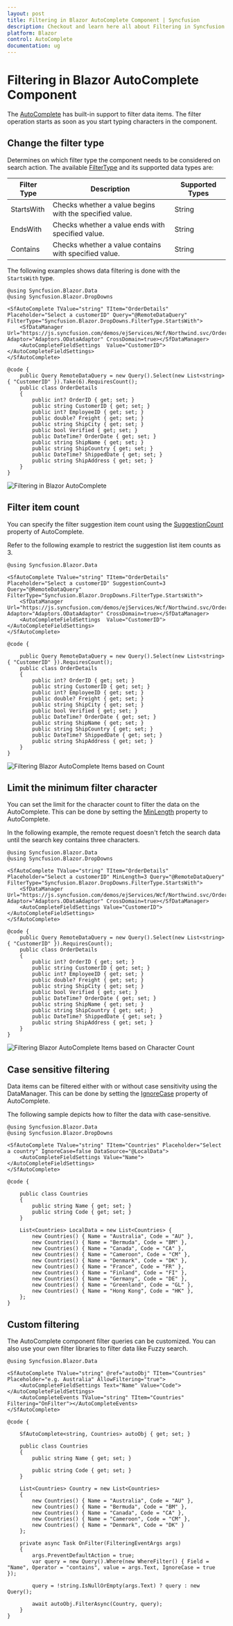 ```yaml
---
layout: post
title: Filtering in Blazor AutoComplete Component | Syncfusion
description: Checkout and learn here all about Filtering in Syncfusion Blazor AutoComplete component and much more.
platform: Blazor
control: AutoComplete
documentation: ug
---
```


# Filtering in Blazor AutoComplete Component

The [AutoComplete](https://help.syncfusion.com/cr/blazor/Syncfusion.Blazor.DropDowns.SfAutoComplete-2.html) has built-in support to filter data items. The filter operation starts as soon as you start typing characters in the component.

## Change the filter type

Determines on which filter type the component needs to be considered on search action. The available [FilterType](https://help.syncfusion.com/cr/blazor/Syncfusion.Blazor.DropDowns.SfDropDownBase-1.html#Syncfusion_Blazor_DropDowns_SfDropDownBase_1_FilterType) and its supported data types are:

| **Filter Type** | **Description**                                         | **Supported Types** |
| --------------- | ------------------------------------------------------- | ------------------- |
| StartsWith      | Checks whether a value begins with the specified value. | String              |
| EndsWith        | Checks whether a value ends with specified value.       | String              |
| Contains        | Checks whether a value contains with specified value.   | String              |

The following examples shows data filtering is done with the `StartsWith` type.

```cshtml
@using Syncfusion.Blazor.Data
@using Syncfusion.Blazor.DropDowns

<SfAutoComplete TValue="string" TItem="OrderDetails"  Placeholder="Select a customerID" Query="@RemoteDataQuery" FilterType="Syncfusion.Blazor.DropDowns.FilterType.StartsWith">
    <SfDataManager Url="https://js.syncfusion.com/demos/ejServices/Wcf/Northwind.svc/Orders" Adaptor="Adaptors.ODataAdaptor" CrossDomain=true></SfDataManager>
    <AutoCompleteFieldSettings  Value="CustomerID"></AutoCompleteFieldSettings>
</SfAutoComplete>

@code {
    public Query RemoteDataQuery = new Query().Select(new List<string> { "CustomerID" }).Take(6).RequiresCount();
    public class OrderDetails
    {
        public int? OrderID { get; set; }
        public string CustomerID { get; set; }
        public int? EmployeeID { get; set; }
        public double? Freight { get; set; }
        public string ShipCity { get; set; }
        public bool Verified { get; set; }
        public DateTime? OrderDate { get; set; }
        public string ShipName { get; set; }
        public string ShipCountry { get; set; }
        public DateTime? ShippedDate { get; set; }
        public string ShipAddress { get; set; }
    }
}
```


![Filtering in Blazor AutoComplete](./images/blazor-autocomplete-filter.png)

## Filter item count

You can specify the filter suggestion item count using the [SuggestionCount](https://help.syncfusion.com/cr/blazor/Syncfusion.Blazor.DropDowns.SfAutoComplete-2.html#Syncfusion_Blazor_DropDowns_SfAutoComplete_2_SuggestionCount) property of AutoComplete.

Refer to the following example to restrict the suggestion list item counts as 3.

```cshtml
@using Syncfusion.Blazor.Data

<SfAutoComplete TValue="string" TItem="OrderDetails"  Placeholder="Select a customerID" SuggestionCount=3 Query="@RemoteDataQuery" FilterType="Syncfusion.Blazor.DropDowns.FilterType.StartsWith">
    <SfDataManager Url="https://js.syncfusion.com/demos/ejServices/Wcf/Northwind.svc/Orders" Adaptor="Adaptors.ODataAdaptor" CrossDomain=true></SfDataManager>
    <AutoCompleteFieldSettings  Value="CustomerID"></AutoCompleteFieldSettings>
</SfAutoComplete>

@code {

    public Query RemoteDataQuery = new Query().Select(new List<string> { "CustomerID" }).RequiresCount();
    public class OrderDetails
    {
        public int? OrderID { get; set; }
        public string CustomerID { get; set; }
        public int? EmployeeID { get; set; }
        public double? Freight { get; set; }
        public string ShipCity { get; set; }
        public bool Verified { get; set; }
        public DateTime? OrderDate { get; set; }
        public string ShipName { get; set; }
        public string ShipCountry { get; set; }
        public DateTime? ShippedDate { get; set; }
        public string ShipAddress { get; set; }
    }
}
```


![Filtering Blazor AutoComplete Items based on Count](./images/blazor-autocomplete-filter-item-count.png)

## Limit the minimum filter character

You can set the limit for the character count to filter the data on the AutoComplete. This can be done by setting the [MinLength](https://help.syncfusion.com/cr/blazor/Syncfusion.Blazor.DropDowns.SfAutoComplete-2.html#Syncfusion_Blazor_DropDowns_SfAutoComplete_2_MinLength) property to AutoComplete.

In the following example, the remote request doesn't fetch the search data until the search key contains three characters.

```cshtml
@using Syncfusion.Blazor.Data
@using Syncfusion.Blazor.DropDowns

<SfAutoComplete TValue="string" TItem="OrderDetails"  Placeholder="Select a customerID" MinLength=3 Query="@RemoteDataQuery" FilterType="Syncfusion.Blazor.DropDowns.FilterType.StartsWith">
    <SfDataManager Url="https://js.syncfusion.com/demos/ejServices/Wcf/Northwind.svc/Orders" Adaptor="Adaptors.ODataAdaptor" CrossDomain=true></SfDataManager>
    <AutoCompleteFieldSettings Value="CustomerID"></AutoCompleteFieldSettings>
</SfAutoComplete>

@code {
    public Query RemoteDataQuery = new Query().Select(new List<string> { "CustomerID" }).RequiresCount();
    public class OrderDetails
    {
        public int? OrderID { get; set; }
        public string CustomerID { get; set; }
        public int? EmployeeID { get; set; }
        public double? Freight { get; set; }
        public string ShipCity { get; set; }
        public bool Verified { get; set; }
        public DateTime? OrderDate { get; set; }
        public string ShipName { get; set; }
        public string ShipCountry { get; set; }
        public DateTime? ShippedDate { get; set; }
        public string ShipAddress { get; set; }
    }
}
```



![Filtering Blazor AutoComplete Items based on Character Count](./images/blazor-autocomplete-filter-based-length.png)

## Case sensitive filtering

Data items can be filtered either with or without case sensitivity using the DataManager. This can be done by setting the [IgnoreCase](https://help.syncfusion.com/cr/blazor/Syncfusion.Blazor.DropDowns.SfDropDownBase-1.html#Syncfusion_Blazor_DropDowns_SfDropDownBase_1_IgnoreCase) property of AutoComplete.

The following sample depicts how to filter the data with case-sensitive.

```cshtml
@using Syncfusion.Blazor.Data
@using Syncfusion.Blazor.DropDowns

<SfAutoComplete TValue="string" TItem="Countries" Placeholder="Select a country" IgnoreCase=false DataSource="@LocalData">
    <AutoCompleteFieldSettings Value="Name"></AutoCompleteFieldSettings>
</SfAutoComplete>

@code {

    public class Countries
    {
        public string Name { get; set; }
        public string Code { get; set; }
    }

    List<Countries> LocalData = new List<Countries> {
        new Countries() { Name = "Australia", Code = "AU" },
        new Countries() { Name = "Bermuda", Code = "BM" },
        new Countries() { Name = "Canada", Code = "CA" },
        new Countries() { Name = "Cameroon", Code = "CM" },
        new Countries() { Name = "Denmark", Code = "DK" },
        new Countries() { Name = "France", Code = "FR" },
        new Countries() { Name = "Finland", Code = "FI" },
        new Countries() { Name = "Germany", Code = "DE" },
        new Countries() { Name = "Greenland", Code = "GL" },
        new Countries() { Name = "Hong Kong", Code = "HK" },
    };
}
```

## Custom filtering

The AutoComplete component filter queries can be customized. You can also use your own filter libraries to filter data like Fuzzy search.

```cshtml
@using Syncfusion.Blazor.Data

<SfAutoComplete TValue="string" @ref="autoObj" TItem="Countries" Placeholder="e.g. Australia" AllowFiltering="true">
    <AutoCompleteFieldSettings Text="Name" Value="Code"></AutoCompleteFieldSettings>
    <AutoCompleteEvents TValue="string" TItem="Countries" Filtering="OnFilter"></AutoCompleteEvents>
</SfAutoComplete>

@code {

    SfAutoComplete<string, Countries> autoObj { get; set; }

    public class Countries
    {
        public string Name { get; set; }

        public string Code { get; set; }
    }

    List<Countries> Country = new List<Countries>
    {
        new Countries() { Name = "Australia", Code = "AU" },
        new Countries() { Name = "Bermuda", Code = "BM" },
        new Countries() { Name = "Canada", Code = "CA" },
        new Countries() { Name = "Cameroon", Code = "CM" },
        new Countries() { Name = "Denmark", Code = "DK" }
    };

    private async Task OnFilter(FilteringEventArgs args)
    {
        args.PreventDefaultAction = true;
        var query = new Query().Where(new WhereFilter() { Field = "Name", Operator = "contains", value = args.Text, IgnoreCase = true });

        query = !string.IsNullOrEmpty(args.Text) ? query : new Query();

        await autoObj.FilterAsync(Country, query);
    }
}
```